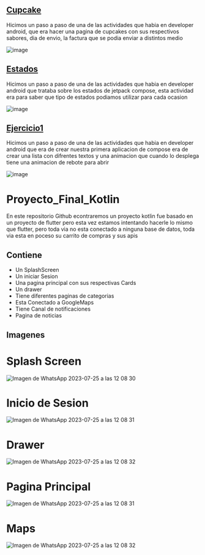 ## [Cupcake](Cupcake)
Hicimos un paso a paso de una de las actividades que habia en  developer android, que era hacer una pagina de cupcakes con sus respectivos sabores, dia de envio, la factura que se podia enviar a distintos medio 

![image](https://github.com/FelipeCortesCorrea/Proyecto_Final_Kotlin/assets/110576497/37529a7f-7dac-43b4-8457-06c2b0d730fc)

## [Estados](Estados)
Hicimos un paso a paso de una de las actividades que habia en developer android que trataba sobre los estados de jetpack compose, esta actividad era para saber que tipo de estados podiamos utilizar para cada ocasion

![image](https://github.com/FelipeCortesCorrea/Proyecto_Final_Kotlin/assets/110576497/b7ff921b-28fb-4223-82c8-1e19c2f3bab2)

## [Ejercicio1](ejercicio1)
Hicimos un paso a paso de una de las actividades que habia en developer android que era de crear nuestra primera aplicacion de compose era de crear una lista con difrentes textos y una animacion que cuando lo desplega tiene una animacion de rebote para abrir

![image](https://github.com/FelipeCortesCorrea/Proyecto_Final_Kotlin/assets/110576497/7790772c-93c5-4392-b209-88574f6fc279)


# Proyecto_Final_Kotlin
En este repositorio Github econtraremos un proyecto kotlin fue basado en un proyecto de flutter pero esta vez estamos intentando hacerle lo mismo que flutter, pero toda via no esta conectado a ninguna base de datos, toda via esta en poceso su carrito de compras y sus apis 
## Contiene 
- Un SplashScreen
- Un iniciar Sesion
- Una pagina principal con sus respectivas Cards
- Un drawer
- Tiene diferentes paginas de categorias 
- Esta Conectado a GoogleMaps
- Tiene Canal de notificaciones
- Pagina de noticias
  
## Imagenes 
# Splash Screen
![Imagen de WhatsApp 2023-07-25 a las 12 08 30](https://github.com/FelipeCortesCorrea/Proyecto_Final_Kotlin/assets/110576497/22f6abac-3f59-4f53-8779-cc0cc064b282)
# Inicio de Sesion
![Imagen de WhatsApp 2023-07-25 a las 12 08 31](https://github.com/FelipeCortesCorrea/Proyecto_Final_Kotlin/assets/110576497/e62b1f34-e3ef-43f9-af7e-4c1330996c23)
# Drawer
![Imagen de WhatsApp 2023-07-25 a las 12 08 32](https://github.com/FelipeCortesCorrea/Proyecto_Final_Kotlin/assets/110576497/34199204-997d-4b40-a69d-0e9288ccf342)
# Pagina Principal
![Imagen de WhatsApp 2023-07-25 a las 12 08 31](https://github.com/FelipeCortesCorrea/Proyecto_Final_Kotlin/assets/110576497/c6350e58-9f9d-469c-9922-2024380ce593)
# Maps
![Imagen de WhatsApp 2023-07-25 a las 12 08 32](https://github.com/FelipeCortesCorrea/Proyecto_Final_Kotlin/assets/110576497/de64c3bf-7e81-4867-b17c-1c722157c7e2)











